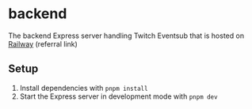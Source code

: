 # backend

The backend Express server handling Twitch Eventsub that is hosted on [Railway](https://railway.app?referralCode=mmatt) (referral link)

## Setup

1. Install dependencies with `pnpm install`
2. Start the Express server in development mode with `pnpm dev`
